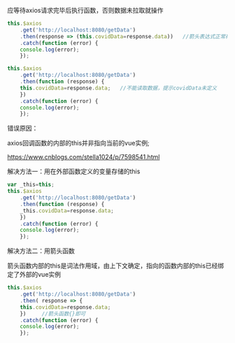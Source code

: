 应等待axios请求完毕后执行函数，否则数据未拉取就操作

```javascript
this.$axios
    .get('http://localhost:8080/getData')
    .then(response => (this.covidData=response.data))	//箭头表达式正常存储数据
    .catch(function (error) {
    console.log(error);
    });
```

```javascript
this.$axios
    .get('http://localhost:8080/getData')
    .then(function (response) {
    this.covidData=response.data;	//不能读取数据，提示covidData未定义
    })
    .catch(function (error) {
    console.log(error);
    });
```

错误原因：

axios回调函数的内部的this并非指向当前的vue实例;

https://www.cnblogs.com/stella1024/p/7598541.html

解决方法一：用在外部函数定义的变量存储的this

```javascript
var _this=this;
this.$axios
    .get('http://localhost:8080/getData')
    .then(function (response) {
    _this.covidData=response.data;
    })
    .catch(function (error) {
    console.log(error);
    });
```

解决方法二：用箭头函数

箭头函数内部的this是词法作用域，由上下文确定，指向的函数内部的this已经绑定了外部的vue实例

```javascript
this.$axios
    .get('http://localhost:8080/getData')
    .then( response => {
    this.covidData=response.data;
    })     //箭头函数{}即可
    .catch(function (error) {
    console.log(error);
    });
```

